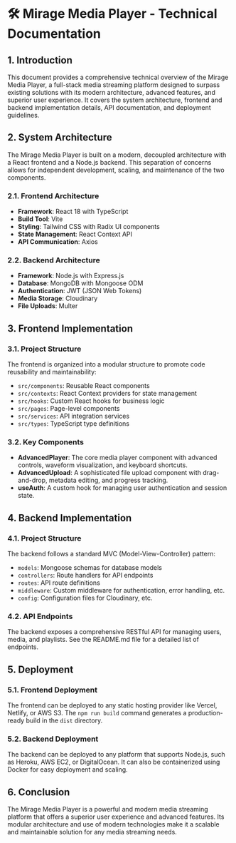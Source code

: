 # 🛠️ Mirage Media Player - Technical Documentation

## 1. Introduction

This document provides a comprehensive technical overview of the Mirage Media Player, a full-stack media streaming platform designed to surpass existing solutions with its modern architecture, advanced features, and superior user experience. It covers the system architecture, frontend and backend implementation details, API documentation, and deployment guidelines.

## 2. System Architecture

The Mirage Media Player is built on a modern, decoupled architecture with a React frontend and a Node.js backend. This separation of concerns allows for independent development, scaling, and maintenance of the two components.

### 2.1. Frontend Architecture

- **Framework**: React 18 with TypeScript
- **Build Tool**: Vite
- **Styling**: Tailwind CSS with Radix UI components
- **State Management**: React Context API
- **API Communication**: Axios

### 2.2. Backend Architecture

- **Framework**: Node.js with Express.js
- **Database**: MongoDB with Mongoose ODM
- **Authentication**: JWT (JSON Web Tokens)
- **Media Storage**: Cloudinary
- **File Uploads**: Multer

## 3. Frontend Implementation

### 3.1. Project Structure

The frontend is organized into a modular structure to promote code reusability and maintainability:

- `src/components`: Reusable React components
- `src/contexts`: React Context providers for state management
- `src/hooks`: Custom React hooks for business logic
- `src/pages`: Page-level components
- `src/services`: API integration services
- `src/types`: TypeScript type definitions

### 3.2. Key Components

- **AdvancedPlayer**: The core media player component with advanced controls, waveform visualization, and keyboard shortcuts.
- **AdvancedUpload**: A sophisticated file upload component with drag-and-drop, metadata editing, and progress tracking.
- **useAuth**: A custom hook for managing user authentication and session state.

## 4. Backend Implementation

### 4.1. Project Structure

The backend follows a standard MVC (Model-View-Controller) pattern:

- `models`: Mongoose schemas for database models
- `controllers`: Route handlers for API endpoints
- `routes`: API route definitions
- `middleware`: Custom middleware for authentication, error handling, etc.
- `config`: Configuration files for Cloudinary, etc.

### 4.2. API Endpoints

The backend exposes a comprehensive RESTful API for managing users, media, and playlists. See the README.md file for a detailed list of endpoints.

## 5. Deployment

### 5.1. Frontend Deployment

The frontend can be deployed to any static hosting provider like Vercel, Netlify, or AWS S3. The `npm run build` command generates a production-ready build in the `dist` directory.

### 5.2. Backend Deployment

The backend can be deployed to any platform that supports Node.js, such as Heroku, AWS EC2, or DigitalOcean. It can also be containerized using Docker for easy deployment and scaling.

## 6. Conclusion

The Mirage Media Player is a powerful and modern media streaming platform that offers a superior user experience and advanced features. Its modular architecture and use of modern technologies make it a scalable and maintainable solution for any media streaming needs.

